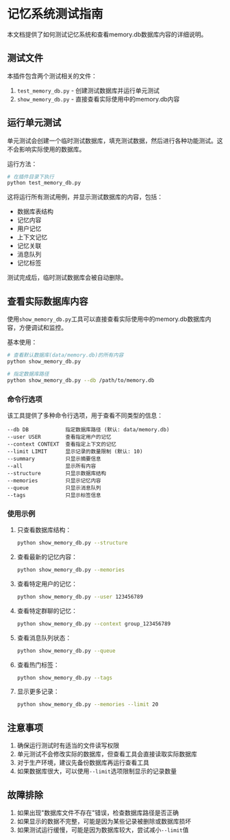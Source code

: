 # 记忆系统测试指南

本文档提供了如何测试记忆系统和查看memory.db数据库内容的详细说明。

## 测试文件

本插件包含两个测试相关的文件：

1. `test_memory_db.py` - 创建测试数据库并运行单元测试
2. `show_memory_db.py` - 直接查看实际使用中的memory.db内容

## 运行单元测试

单元测试会创建一个临时测试数据库，填充测试数据，然后进行各种功能测试。这不会影响实际使用的数据库。

运行方法：

```bash
# 在插件目录下执行
python test_memory_db.py
```

这将运行所有测试用例，并显示测试数据库的内容，包括：
- 数据库表结构
- 记忆内容
- 用户记忆
- 上下文记忆
- 记忆关联
- 消息队列
- 记忆标签

测试完成后，临时测试数据库会被自动删除。

## 查看实际数据库内容

使用`show_memory_db.py`工具可以直接查看实际使用中的memory.db数据库内容，方便调试和监控。

基本使用：

```bash
# 查看默认数据库(data/memory.db)的所有内容
python show_memory_db.py

# 指定数据库路径
python show_memory_db.py --db /path/to/memory.db
```

### 命令行选项

该工具提供了多种命令行选项，用于查看不同类型的信息：

```
--db DB            指定数据库路径 (默认: data/memory.db)
--user USER        查看指定用户的记忆
--context CONTEXT  查看指定上下文的记忆
--limit LIMIT      显示记录的数量限制 (默认: 10)
--summary          只显示摘要信息
--all              显示所有内容
--structure        只显示数据库结构
--memories         只显示记忆内容
--queue            只显示消息队列
--tags             只显示标签信息
```

### 使用示例

1. 只查看数据库结构：
   ```bash
   python show_memory_db.py --structure
   ```

2. 查看最新的记忆内容：
   ```bash
   python show_memory_db.py --memories
   ```

3. 查看特定用户的记忆：
   ```bash
   python show_memory_db.py --user 123456789
   ```

4. 查看特定群聊的记忆：
   ```bash
   python show_memory_db.py --context group_123456789
   ```

5. 查看消息队列状态：
   ```bash
   python show_memory_db.py --queue
   ```

6. 查看热门标签：
   ```bash
   python show_memory_db.py --tags
   ```

7. 显示更多记录：
   ```bash
   python show_memory_db.py --memories --limit 20
   ```

## 注意事项

1. 确保运行测试时有适当的文件读写权限
2. 单元测试不会修改实际的数据库，但查看工具会直接读取实际数据库
3. 对于生产环境，建议先备份数据库再运行查看工具
4. 如果数据库很大，可以使用`--limit`选项限制显示的记录数量

## 故障排除

1. 如果出现"数据库文件不存在"错误，检查数据库路径是否正确
2. 如果显示的数据不完整，可能是因为某些记录被删除或数据库损坏
3. 如果测试运行缓慢，可能是因为数据库较大，尝试减小`--limit`值 